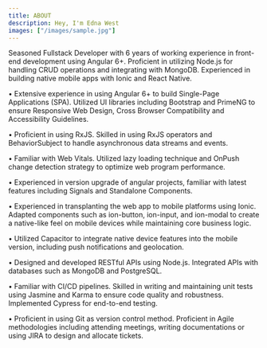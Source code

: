 ```yaml
---
title: ABOUT
description: Hey, I'm Edna West
images: ["/images/sample.jpg"]
---
```



Seasoned Fullstack Developer with 6 years of working experience in front-end 
development using Angular 6+. Proficient in utilizing Node.js for handling CRUD 
operations and integrating with MongoDB. Experienced in building native mobile 
apps with Ionic and React Native.

• Extensive experience in using Angular 6+ to build Single-Page Applications 
(SPA). Utilized UI libraries including Bootstrap and PrimeNG to ensure 
Responsive Web Design, Cross Browser Compatibility and Accessibility 
Guidelines.

• Proficient in using RxJS. Skilled in using RxJS operators and BehaviorSubject 
to handle asynchronous data streams and events.

• Familiar with Web Vitals. Utilized lazy loading technique and OnPush change 
detection strategy to optimize web program performance.

• Experienced in version upgrade of angular projects, familiar with latest 
features including Signals and Standalone Components.

• Experienced in transplanting the web app to mobile platforms using Ionic. 
Adapted components such as ion-button, ion-input, and ion-modal to create 
a native-like feel on mobile devices while maintaining core business logic.

• Utilized Capacitor to integrate native device features into the mobile version, 
including push notifications and geolocation.

• Designed and developed RESTful APIs using Node.js. Integrated APIs with 
databases such as MongoDB and PostgreSQL.

• Familiar with CI/CD pipelines. Skilled in writing and maintaining unit 
tests using Jasmine and Karma to ensure code quality and robustness. 
Implemented Cypress for end-to-end testing.

 • Proficient in using Git as version control method. Proficient in Agile 
methodologies including attending meetings, writing documentations or 
using JIRA to design and allocate tickets.